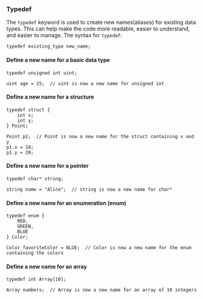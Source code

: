### Typedef
The ```typedef``` keyword is used to create new names(aliases) for existing data types. This can help make the code more readable, easier to understand, and easier to manage. The syntax for ```typedef```:
```
typedef existing_type new_name;
```
#### Define a new name for a basic data type
```
typedef unsigned int uint;

uint age = 25;  // uint is now a new name for unsigned int
```
#### Define a new name for a structure
```
typedef struct {
    int x;
    int y;
} Point;

Point p1;  // Point is now a new name for the struct containing x and y
p1.x = 10;
p1.y = 20;
```
#### Define a new name for a pointer
```
typedef char* string;

string name = "Alice";  // string is now a new name for char*
```
#### Define a new name for an enumeration (enum)
```
typedef enum {
    RED,
    GREEN,
    BLUE
} Color;

Color favoriteColor = BLUE;  // Color is now a new name for the enum containing the colors
```
#### Define a new name for an array
```
typedef int Array[10];

Array numbers;  // Array is now a new name for an array of 10 integers
```
